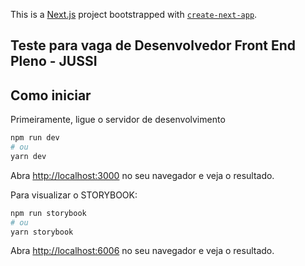 This is a [Next.js](https://nextjs.org/) project bootstrapped with [`create-next-app`](https://github.com/vercel/next.js/tree/canary/packages/create-next-app).

## Teste para vaga de Desenvolvedor Front End Pleno - JUSSI

## Como iniciar

Primeiramente, ligue o servidor de desenvolvimento

```bash
npm run dev
# ou
yarn dev
```

Abra [http://localhost:3000](http://localhost:3000) no seu navegador e veja o resultado.

Para visualizar o STORYBOOK:

```bash
npm run storybook
# ou
yarn storybook
```

Abra [http://localhost:6006](http://localhost:6006) no seu navegador e veja o resultado.
